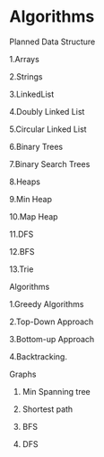 # Algorithms


Planned Data Structure

1.Arrays

2.Strings

3.LinkedList

4.Doubly Linked List

5.Circular Linked List

6.Binary Trees

7.Binary Search Trees

8.Heaps

9.Min Heap

10.Map Heap

11.DFS

12.BFS

13.Trie

Algorithms

1.Greedy Algorithms

2.Top-Down Approach

3.Bottom-up Approach

4.Backtracking.



Graphs

1. Min Spanning tree

2. Shortest path

3. BFS

4. DFS

